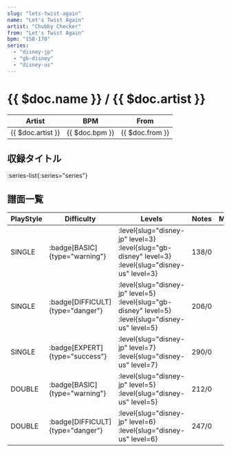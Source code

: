 ```yaml
---
slug: "lets-twist-again"
name: "Let's Twist Again"
artist: "Chubby Checker"
from: "Let's Twist Again"
bpm: "158-170"
series:
  - "disney-jp"
  - "gb-disney"
  - "disney-us"
---
```


# {{ $doc.name }} / {{ $doc.artist }}

|Artist|BPM|From|
|------|---|----|
|{{ $doc.artist }}|{{ $doc.bpm }}|{{ $doc.from }}|

## 収録タイトル

:series-list{:series="series"}

## 譜面一覧

|PlayStyle|Difficulty|Levels|Notes|Movie|
|---------|----------|------|-----|-----|
|SINGLE| :badge[BASIC]{type="warning"}|<div class="field is-grouped is-grouped-multiline"> :level{slug="disney-jp" level=3} :level{slug="gb-disney" level=3} :level{slug="disney-us" level=3}</div>|138/0||
|SINGLE| :badge[DIFFICULT]{type="danger"}|<div class="field is-grouped is-grouped-multiline"> :level{slug="disney-jp" level=5} :level{slug="gb-disney" level=5} :level{slug="disney-us" level=5}</div>|206/0||
|SINGLE| :badge[EXPERT]{type="success"}|<div class="field is-grouped is-grouped-multiline"> :level{slug="disney-jp" level=7} :level{slug="disney-us" level=7}</div>|290/0||
|DOUBLE| :badge[BASIC]{type="warning"}|<div class="field is-grouped is-grouped-multiline"> :level{slug="disney-jp" level=5} :level{slug="disney-us" level=5}</div>|212/0||
|DOUBLE| :badge[DIFFICULT]{type="danger"}|<div class="field is-grouped is-grouped-multiline"> :level{slug="disney-jp" level=6} :level{slug="disney-us" level=6}</div>|247/0||
